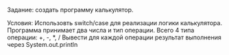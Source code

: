 Задание: создать программу калькулятор.

Условия:
Использовть switch/case для реализации логики калькулятора.
Программа принимает два числа и тип операции.
Всего 4 типа операции: +, -, *, /
Вывести для каждой операции результат выполнения через System.out.println
